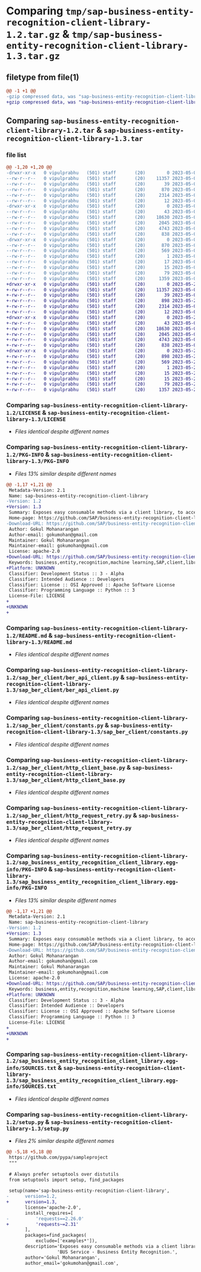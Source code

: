 # Comparing `tmp/sap-business-entity-recognition-client-library-1.2.tar.gz` & `tmp/sap-business-entity-recognition-client-library-1.3.tar.gz`

## filetype from file(1)

```diff
@@ -1 +1 @@
-gzip compressed data, was "sap-business-entity-recognition-client-library-1.2.tar", last modified: Wed May  3 08:08:29 2023, max compression
+gzip compressed data, was "sap-business-entity-recognition-client-library-1.3.tar", last modified: Fri May 26 04:58:06 2023, max compression
```

## Comparing `sap-business-entity-recognition-client-library-1.2.tar` & `sap-business-entity-recognition-client-library-1.3.tar`

### file list

```diff
@@ -1,20 +1,20 @@
-drwxr-xr-x   0 vipulprabhu   (501) staff       (20)        0 2023-05-03 08:08:29.621726 sap-business-entity-recognition-client-library-1.2/
--rw-r--r--   0 vipulprabhu   (501) staff       (20)    11357 2023-05-03 03:32:13.000000 sap-business-entity-recognition-client-library-1.2/LICENSE
--rw-r--r--   0 vipulprabhu   (501) staff       (20)       39 2023-05-03 03:32:13.000000 sap-business-entity-recognition-client-library-1.2/MANIFEST.in
--rw-r--r--   0 vipulprabhu   (501) staff       (20)      870 2023-05-03 08:08:29.621888 sap-business-entity-recognition-client-library-1.2/PKG-INFO
--rw-r--r--   0 vipulprabhu   (501) staff       (20)     2314 2023-05-03 03:32:13.000000 sap-business-entity-recognition-client-library-1.2/README.md
--rw-r--r--   0 vipulprabhu   (501) staff       (20)       12 2023-05-03 03:32:13.000000 sap-business-entity-recognition-client-library-1.2/runtime.txt
-drwxr-xr-x   0 vipulprabhu   (501) staff       (20)        0 2023-05-03 08:08:29.615865 sap-business-entity-recognition-client-library-1.2/sap_ber_client/
--rw-r--r--   0 vipulprabhu   (501) staff       (20)       43 2023-05-03 03:32:13.000000 sap-business-entity-recognition-client-library-1.2/sap_ber_client/__init__.py
--rw-r--r--   0 vipulprabhu   (501) staff       (20)    18630 2023-05-03 03:32:13.000000 sap-business-entity-recognition-client-library-1.2/sap_ber_client/ber_api_client.py
--rw-r--r--   0 vipulprabhu   (501) staff       (20)     2045 2023-05-03 03:32:13.000000 sap-business-entity-recognition-client-library-1.2/sap_ber_client/constants.py
--rw-r--r--   0 vipulprabhu   (501) staff       (20)     4743 2023-05-03 03:32:13.000000 sap-business-entity-recognition-client-library-1.2/sap_ber_client/http_client_base.py
--rw-r--r--   0 vipulprabhu   (501) staff       (20)      838 2023-05-03 03:32:13.000000 sap-business-entity-recognition-client-library-1.2/sap_ber_client/http_request_retry.py
-drwxr-xr-x   0 vipulprabhu   (501) staff       (20)        0 2023-05-03 08:08:29.621129 sap-business-entity-recognition-client-library-1.2/sap_business_entity_recognition_client_library.egg-info/
--rw-r--r--   0 vipulprabhu   (501) staff       (20)      870 2023-05-03 08:08:29.000000 sap-business-entity-recognition-client-library-1.2/sap_business_entity_recognition_client_library.egg-info/PKG-INFO
--rw-r--r--   0 vipulprabhu   (501) staff       (20)      569 2023-05-03 08:08:29.000000 sap-business-entity-recognition-client-library-1.2/sap_business_entity_recognition_client_library.egg-info/SOURCES.txt
--rw-r--r--   0 vipulprabhu   (501) staff       (20)        1 2023-05-03 08:08:29.000000 sap-business-entity-recognition-client-library-1.2/sap_business_entity_recognition_client_library.egg-info/dependency_links.txt
--rw-r--r--   0 vipulprabhu   (501) staff       (20)       17 2023-05-03 08:08:29.000000 sap-business-entity-recognition-client-library-1.2/sap_business_entity_recognition_client_library.egg-info/requires.txt
--rw-r--r--   0 vipulprabhu   (501) staff       (20)       15 2023-05-03 08:08:29.000000 sap-business-entity-recognition-client-library-1.2/sap_business_entity_recognition_client_library.egg-info/top_level.txt
--rw-r--r--   0 vipulprabhu   (501) staff       (20)       79 2023-05-03 08:08:29.624483 sap-business-entity-recognition-client-library-1.2/setup.cfg
--rw-r--r--   0 vipulprabhu   (501) staff       (20)     1359 2023-05-03 08:05:52.000000 sap-business-entity-recognition-client-library-1.2/setup.py
+drwxr-xr-x   0 vipulprabhu   (501) staff       (20)        0 2023-05-26 04:58:06.163918 sap-business-entity-recognition-client-library-1.3/
+-rw-r--r--   0 vipulprabhu   (501) staff       (20)    11357 2023-05-03 03:32:13.000000 sap-business-entity-recognition-client-library-1.3/LICENSE
+-rw-r--r--   0 vipulprabhu   (501) staff       (20)       39 2023-05-03 03:32:13.000000 sap-business-entity-recognition-client-library-1.3/MANIFEST.in
+-rw-r--r--   0 vipulprabhu   (501) staff       (20)      898 2023-05-26 04:58:06.164104 sap-business-entity-recognition-client-library-1.3/PKG-INFO
+-rw-r--r--   0 vipulprabhu   (501) staff       (20)     2314 2023-05-03 03:32:13.000000 sap-business-entity-recognition-client-library-1.3/README.md
+-rw-r--r--   0 vipulprabhu   (501) staff       (20)       12 2023-05-03 03:32:13.000000 sap-business-entity-recognition-client-library-1.3/runtime.txt
+drwxr-xr-x   0 vipulprabhu   (501) staff       (20)        0 2023-05-26 04:58:06.158974 sap-business-entity-recognition-client-library-1.3/sap_ber_client/
+-rw-r--r--   0 vipulprabhu   (501) staff       (20)       43 2023-05-03 03:32:13.000000 sap-business-entity-recognition-client-library-1.3/sap_ber_client/__init__.py
+-rw-r--r--   0 vipulprabhu   (501) staff       (20)    18630 2023-05-03 03:32:13.000000 sap-business-entity-recognition-client-library-1.3/sap_ber_client/ber_api_client.py
+-rw-r--r--   0 vipulprabhu   (501) staff       (20)     2045 2023-05-03 03:32:13.000000 sap-business-entity-recognition-client-library-1.3/sap_ber_client/constants.py
+-rw-r--r--   0 vipulprabhu   (501) staff       (20)     4743 2023-05-03 03:32:13.000000 sap-business-entity-recognition-client-library-1.3/sap_ber_client/http_client_base.py
+-rw-r--r--   0 vipulprabhu   (501) staff       (20)      838 2023-05-03 03:32:13.000000 sap-business-entity-recognition-client-library-1.3/sap_ber_client/http_request_retry.py
+drwxr-xr-x   0 vipulprabhu   (501) staff       (20)        0 2023-05-26 04:58:06.163231 sap-business-entity-recognition-client-library-1.3/sap_business_entity_recognition_client_library.egg-info/
+-rw-r--r--   0 vipulprabhu   (501) staff       (20)      898 2023-05-26 04:58:05.000000 sap-business-entity-recognition-client-library-1.3/sap_business_entity_recognition_client_library.egg-info/PKG-INFO
+-rw-r--r--   0 vipulprabhu   (501) staff       (20)      569 2023-05-26 04:58:05.000000 sap-business-entity-recognition-client-library-1.3/sap_business_entity_recognition_client_library.egg-info/SOURCES.txt
+-rw-r--r--   0 vipulprabhu   (501) staff       (20)        1 2023-05-26 04:58:05.000000 sap-business-entity-recognition-client-library-1.3/sap_business_entity_recognition_client_library.egg-info/dependency_links.txt
+-rw-r--r--   0 vipulprabhu   (501) staff       (20)       15 2023-05-26 04:58:05.000000 sap-business-entity-recognition-client-library-1.3/sap_business_entity_recognition_client_library.egg-info/requires.txt
+-rw-r--r--   0 vipulprabhu   (501) staff       (20)       15 2023-05-26 04:58:05.000000 sap-business-entity-recognition-client-library-1.3/sap_business_entity_recognition_client_library.egg-info/top_level.txt
+-rw-r--r--   0 vipulprabhu   (501) staff       (20)       79 2023-05-26 04:58:06.166598 sap-business-entity-recognition-client-library-1.3/setup.cfg
+-rw-r--r--   0 vipulprabhu   (501) staff       (20)     1357 2023-05-26 04:56:42.000000 sap-business-entity-recognition-client-library-1.3/setup.py
```

### Comparing `sap-business-entity-recognition-client-library-1.2/LICENSE` & `sap-business-entity-recognition-client-library-1.3/LICENSE`

 * *Files identical despite different names*

### Comparing `sap-business-entity-recognition-client-library-1.2/PKG-INFO` & `sap-business-entity-recognition-client-library-1.3/PKG-INFO`

 * *Files 13% similar despite different names*

```diff
@@ -1,17 +1,21 @@
 Metadata-Version: 2.1
 Name: sap-business-entity-recognition-client-library
-Version: 1.2
+Version: 1.3
 Summary: Exposes easy consumable methods via a client library, to access and use the API offerings of the AI BUS Service - Business Entity Recognition.
 Home-page: https://github.com/SAP/business-entity-recognition-client-library
-Download-URL: https://github.com/SAP/business-entity-recognition-client-library/archive/refs/heads/main.zip
 Author: Gokul Mohanarangan
 Author-email: gokumohan@gmail.com
 Maintainer: Gokul Mohanarangan
 Maintainer-email: gokumohan@gmail.com
 License: apache-2.0
+Download-URL: https://github.com/SAP/business-entity-recognition-client-library/archive/refs/heads/main.zip
 Keywords: business,entity,recognition,machine learning,SAP,client,library
+Platform: UNKNOWN
 Classifier: Development Status :: 3 - Alpha
 Classifier: Intended Audience :: Developers
 Classifier: License :: OSI Approved :: Apache Software License
 Classifier: Programming Language :: Python :: 3
 License-File: LICENSE
+
+UNKNOWN
+
```

### Comparing `sap-business-entity-recognition-client-library-1.2/README.md` & `sap-business-entity-recognition-client-library-1.3/README.md`

 * *Files identical despite different names*

### Comparing `sap-business-entity-recognition-client-library-1.2/sap_ber_client/ber_api_client.py` & `sap-business-entity-recognition-client-library-1.3/sap_ber_client/ber_api_client.py`

 * *Files identical despite different names*

### Comparing `sap-business-entity-recognition-client-library-1.2/sap_ber_client/constants.py` & `sap-business-entity-recognition-client-library-1.3/sap_ber_client/constants.py`

 * *Files identical despite different names*

### Comparing `sap-business-entity-recognition-client-library-1.2/sap_ber_client/http_client_base.py` & `sap-business-entity-recognition-client-library-1.3/sap_ber_client/http_client_base.py`

 * *Files identical despite different names*

### Comparing `sap-business-entity-recognition-client-library-1.2/sap_ber_client/http_request_retry.py` & `sap-business-entity-recognition-client-library-1.3/sap_ber_client/http_request_retry.py`

 * *Files identical despite different names*

### Comparing `sap-business-entity-recognition-client-library-1.2/sap_business_entity_recognition_client_library.egg-info/PKG-INFO` & `sap-business-entity-recognition-client-library-1.3/sap_business_entity_recognition_client_library.egg-info/PKG-INFO`

 * *Files 13% similar despite different names*

```diff
@@ -1,17 +1,21 @@
 Metadata-Version: 2.1
 Name: sap-business-entity-recognition-client-library
-Version: 1.2
+Version: 1.3
 Summary: Exposes easy consumable methods via a client library, to access and use the API offerings of the AI BUS Service - Business Entity Recognition.
 Home-page: https://github.com/SAP/business-entity-recognition-client-library
-Download-URL: https://github.com/SAP/business-entity-recognition-client-library/archive/refs/heads/main.zip
 Author: Gokul Mohanarangan
 Author-email: gokumohan@gmail.com
 Maintainer: Gokul Mohanarangan
 Maintainer-email: gokumohan@gmail.com
 License: apache-2.0
+Download-URL: https://github.com/SAP/business-entity-recognition-client-library/archive/refs/heads/main.zip
 Keywords: business,entity,recognition,machine learning,SAP,client,library
+Platform: UNKNOWN
 Classifier: Development Status :: 3 - Alpha
 Classifier: Intended Audience :: Developers
 Classifier: License :: OSI Approved :: Apache Software License
 Classifier: Programming Language :: Python :: 3
 License-File: LICENSE
+
+UNKNOWN
+
```

### Comparing `sap-business-entity-recognition-client-library-1.2/sap_business_entity_recognition_client_library.egg-info/SOURCES.txt` & `sap-business-entity-recognition-client-library-1.3/sap_business_entity_recognition_client_library.egg-info/SOURCES.txt`

 * *Files identical despite different names*

### Comparing `sap-business-entity-recognition-client-library-1.2/setup.py` & `sap-business-entity-recognition-client-library-1.3/setup.py`

 * *Files 2% similar despite different names*

```diff
@@ -5,18 +5,18 @@
 https://github.com/pypa/sampleproject
 """
 
 # Always prefer setuptools over distutils
 from setuptools import setup, find_packages
 
 setup(name='sap-business-entity-recognition-client-library',
-      version=1.2,
+      version=1.3,
       license='apache-2.0',
       install_requires=[
-          'requests==2.26.0'
+          'requests~=2.31'
       ],
       packages=find_packages(
           exclude=['examples*']),
       description='Exposes easy consumable methods via a client library, to access and use the API offerings of the AI '
                   'BUS Service - Business Entity Recognition.',
       author='Gokul Mohanarangan',
       author_email='gokumohan@gmail.com',
```

